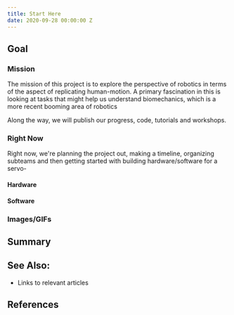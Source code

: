 ```yaml
---
title: Start Here
date: 2020-09-28 00:00:00 Z
---
```


## Goal

### Mission
The mission of this project is to explore the perspective of robotics in terms of the aspect of replicating human-motion. A primary fascination in this is looking at tasks that might help us understand biomechanics, which is a more recent booming area of robotics 

Along the way, we will publish our progress, code, tutorials and workshops.

### Right Now
Right now, we're planning the project out, making a timeline, organizing subteams and then getting started with building hardware/software for a servo-

#### Hardware

#### Software

### Images/GIFs

## Summary


## See Also:
- Links to relevant articles

## References

